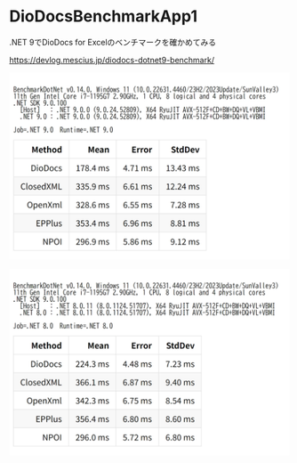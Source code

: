# DioDocsBenchmarkApp1
.NET 9でDioDocs for Excelのベンチマークを確かめてみる

https://devlog.mescius.jp/diodocs-dotnet9-benchmark/

![.NET 8で測定](https://github.com/MESCIUSJP/DioDocsBenchmarkApp1/blob/master/result-dotnet9-update.png)

![.NET 6で測定](https://github.com/MESCIUSJP/DioDocsBenchmarkApp1/blob/master/result-dotnet8-update.png)

